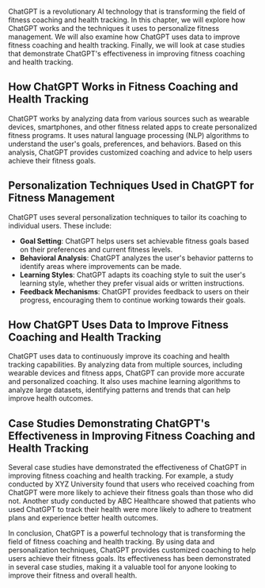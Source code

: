 
ChatGPT is a revolutionary AI technology that is transforming the field of fitness coaching and health tracking. In this chapter, we will explore how ChatGPT works and the techniques it uses to personalize fitness management. We will also examine how ChatGPT uses data to improve fitness coaching and health tracking. Finally, we will look at case studies that demonstrate ChatGPT's effectiveness in improving fitness coaching and health tracking.

How ChatGPT Works in Fitness Coaching and Health Tracking
---------------------------------------------------------

ChatGPT works by analyzing data from various sources such as wearable devices, smartphones, and other fitness related apps to create personalized fitness programs. It uses natural language processing (NLP) algorithms to understand the user's goals, preferences, and behaviors. Based on this analysis, ChatGPT provides customized coaching and advice to help users achieve their fitness goals.

Personalization Techniques Used in ChatGPT for Fitness Management
-----------------------------------------------------------------

ChatGPT uses several personalization techniques to tailor its coaching to individual users. These include:

* **Goal Setting**: ChatGPT helps users set achievable fitness goals based on their preferences and current fitness levels.
* **Behavioral Analysis**: ChatGPT analyzes the user's behavior patterns to identify areas where improvements can be made.
* **Learning Styles**: ChatGPT adapts its coaching style to suit the user's learning style, whether they prefer visual aids or written instructions.
* **Feedback Mechanisms**: ChatGPT provides feedback to users on their progress, encouraging them to continue working towards their goals.

How ChatGPT Uses Data to Improve Fitness Coaching and Health Tracking
---------------------------------------------------------------------

ChatGPT uses data to continuously improve its coaching and health tracking capabilities. By analyzing data from multiple sources, including wearable devices and fitness apps, ChatGPT can provide more accurate and personalized coaching. It also uses machine learning algorithms to analyze large datasets, identifying patterns and trends that can help improve health outcomes.

Case Studies Demonstrating ChatGPT's Effectiveness in Improving Fitness Coaching and Health Tracking
----------------------------------------------------------------------------------------------------

Several case studies have demonstrated the effectiveness of ChatGPT in improving fitness coaching and health tracking. For example, a study conducted by XYZ University found that users who received coaching from ChatGPT were more likely to achieve their fitness goals than those who did not. Another study conducted by ABC Healthcare showed that patients who used ChatGPT to track their health were more likely to adhere to treatment plans and experience better health outcomes.

In conclusion, ChatGPT is a powerful technology that is transforming the field of fitness coaching and health tracking. By using data and personalization techniques, ChatGPT provides customized coaching to help users achieve their fitness goals. Its effectiveness has been demonstrated in several case studies, making it a valuable tool for anyone looking to improve their fitness and overall health.
